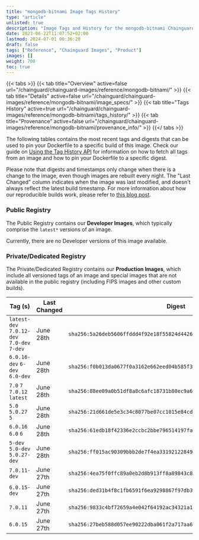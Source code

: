 ```yaml
---
title: "mongodb-bitnami Image Tags History"
type: "article"
unlisted: true
description: "Image Tags and History for the mongodb-bitnami Chainguard Image"
date: 2023-06-22T11:07:52+02:00
lastmod: 2024-07-01 00:36:20
draft: false
tags: ["Reference", "Chainguard Images", "Product"]
images: []
weight: 700
toc: true
---
```


{{< tabs >}}
{{< tab title="Overview" active=false url="/chainguard/chainguard-images/reference/mongodb-bitnami/" >}}
{{< tab title="Details" active=false url="/chainguard/chainguard-images/reference/mongodb-bitnami/image_specs/" >}}
{{< tab title="Tags History" active=true url="/chainguard/chainguard-images/reference/mongodb-bitnami/tags_history/" >}}
{{< tab title="Provenance" active=false url="/chainguard/chainguard-images/reference/mongodb-bitnami/provenance_info/" >}}
{{</ tabs >}}

The following tables contains the most recent tags and digests that can be used to pin your Dockerfile to a specific build of this image. Check our guide on [Using the Tag History API](/chainguard/chainguard-images/using-the-tag-history-api/) for information on how to fetch all tags from an image and how to pin your Dockerfile to a specific digest.

Please note that digests and timestamps only change when there is a change to the image, even though images are rebuilt every night. The "Last Changed" column indicates when the image was last modified, and doesn't always reflect the latest build timestamp. For more information about how our reproducible builds work, please refer to [this blog post](https://www.chainguard.dev/unchained/reproducing-chainguards-reproducible-image-builds).

### Public Registry
The Public Registry contains our **Developer Images**, which typically comprise the `latest*` versions of an image.

Currently, there are no Developer versions of this image available.

### Private/Dedicated Registry
The Private/Dedicated Registry contains our **Production Images**, which include all versioned tags of an image and special images that are not available in the public registry (including FIPS images and other custom builds).

| Tag (s)                                      | Last Changed | Digest                                                                    |
|----------------------------------------------|--------------|---------------------------------------------------------------------------|
|  `latest-dev` `7.0.12-dev` `7.0-dev` `7-dev` | June 28th    | `sha256:5a26deb5606ffddd4f92e18f55824d4426ab8dcd5f8134a2a7bd642533d834a8` |
|  `6.0.16-dev` `6-dev` `6.0-dev`              | June 28th    | `sha256:f0b013da0677f0a3162e662eed04b585f3d5b6684dc680095e63990c860be30c` |
|  `7.0` `7` `7.0.12` `latest`                 | June 28th    | `sha256:88ee09a0b51df8a8c6afc18731b80ec9a6e11f303463562533ad9ef4ba70f443` |
|  `5.0` `5.0.27` `5`                          | June 28th    | `sha256:21d661de5e3c34c8077be07cc1015e84cdd1b7e4db9e801dce944527fe6fe270` |
|  `6.0.16` `6.0` `6`                          | June 28th    | `sha256:61edb18f42336e2ccbc2bbe796514197fab163918ea2c10c7eb5385990ebba95` |
|  `5-dev` `5.0-dev` `5.0.27-dev`              | June 28th    | `sha256:ff015ac90309bbb2de7f4ea3319212284992a585b3c57886ce7577ac8c761f29` |
|  `7.0.11-dev`                                | June 27th    | `sha256:4ea75f0ffc89a0eb2d8b913ff8a89843c8ea28e0edf83458da20043e514edb8a` |
|  `6.0.15-dev`                                | June 27th    | `sha256:ded31b4f8c1fb6591f6ea9298867f97db35a2397b7d6da5a74e5a231c4a54ae0` |
|  `7.0.11`                                    | June 27th    | `sha256:9833c4bf72659a4e042f64192ac34321a13d2f2734fe51d36a6e445b5e046485` |
|  `6.0.15`                                    | June 27th    | `sha256:27beb588d057ee90222dba061f2a717aa6b014db0551b95e53033e5045b9c86b` |

